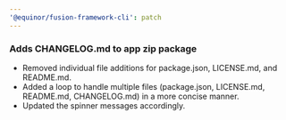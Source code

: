 ```yaml
---
'@equinor/fusion-framework-cli': patch
---
```


### Adds CHANGELOG.md to app zip package

- Removed individual file additions for package.json, LICENSE.md, and README.md.
- Added a loop to handle multiple files (package.json, LICENSE.md, README.md, CHANGELOG.md) in a more concise manner.
- Updated the spinner messages accordingly.
